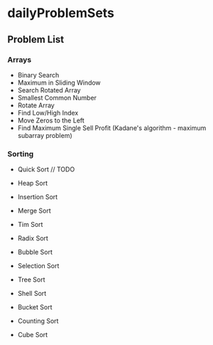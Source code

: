 # dailyProblemSets

## Problem List

### Arrays

* Binary Search
* Maximum in Sliding Window
* Search Rotated Array
* Smallest Common Number
* Rotate Array
* Find Low/High Index
* Move Zeros to the Left
* Find Maximum Single Sell Profit (Kadane's algorithm - maximum subarray problem)


### Sorting

* Quick Sort
// TODO
* Heap Sort
* Insertion Sort
* Merge Sort
* Tim Sort

* Radix Sort

* Bubble Sort
* Selection Sort
* Tree Sort
* Shell Sort
* Bucket Sort
* Counting Sort
* Cube Sort
